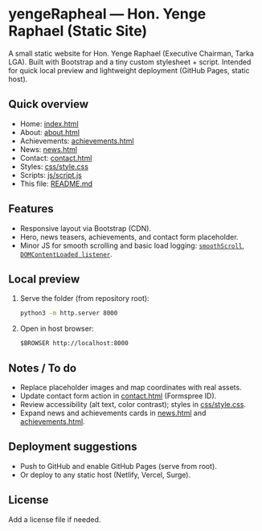 # yengeRapheal — Hon. Yenge Raphael (Static Site)

A small static website for Hon. Yenge Raphael (Executive Chairman, Tarka LGA). Built with Bootstrap and a tiny custom stylesheet + script. Intended for quick local preview and lightweight deployment (GitHub Pages, static host).

## Quick overview
- Home: [index.html](index.html)
- About: [about.html](about.html)
- Achievements: [achievements.html](achievements.html)
- News: [news.html](news.html)
- Contact: [contact.html](contact.html)
- Styles: [css/style.css](css/style.css)
- Scripts: [js/script.js](js/script.js)
- This file: [README.md](README.md)

## Features
- Responsive layout via Bootstrap (CDN).
- Hero, news teasers, achievements, and contact form placeholder.
- Minor JS for smooth scrolling and basic load logging: [`smoothScroll`](js/script.js), [`DOMContentLoaded listener`](js/script.js).

## Local preview
1. Serve the folder (from repository root):
   ```bash
   python3 -m http.server 8000
   ```
2. Open in host browser:
   ```
   $BROWSER http://localhost:8000
   ```

## Notes / To do
- Replace placeholder images and map coordinates with real assets.
- Update contact form action in [contact.html](contact.html) (Formspree ID).
- Review accessibility (alt text, color contrast); styles in [css/style.css](css/style.css).
- Expand news and achievements cards in [news.html](news.html) and [achievements.html](achievements.html).

## Deployment suggestions
- Push to GitHub and enable GitHub Pages (serve from root).
- Or deploy to any static host (Netlify, Vercel, Surge).

## License
Add a license file if needed.